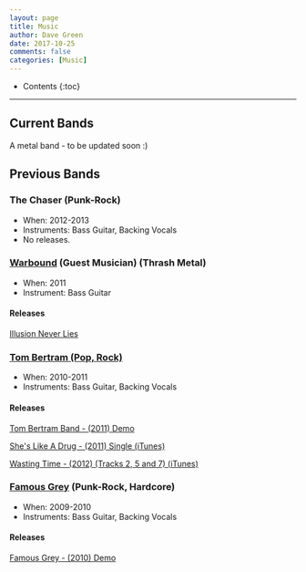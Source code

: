 ```yaml
---
layout: page
title: Music
author: Dave Green
date: 2017-10-25
comments: false
categories: [Music]
---
```


* Contents
{:toc}

- - -

## Current Bands

A metal band - to be updated soon :)

## Previous Bands

### The Chaser (Punk-Rock)

- When: 2012-2013
- Instruments: Bass Guitar, Backing Vocals
- No releases.

### [Warbound](http://fearthemonkey.co.uk/bands/warbound/) (Guest Musician) (Thrash Metal)

- When: 2011
- Instrument: Bass Guitar

#### Releases

[Illusion Never Lies](http://tookitaway.co.uk/assets/music/IllusionNeverLies.mp3)

### [Tom Bertram (Pop, Rock)](https://www.tombertram.co.uk/)

- When: 2010-2011
- Instruments: Bass Guitar, Backing Vocals

#### Releases

[Tom Bertram Band - (2011) Demo](http://tookitaway.co.uk/assets/music/Tom-Bertram-Band-2011-Demo.zip)

[She's Like A Drug - (2011) Single (iTunes)](http://itunes.apple.com/gb/album/shes-like-a-drug-single/id466464328)

[Wasting Time - (2012) (Tracks 2, 5 and 7) (iTunes)](https://itunes.apple.com/gb/album/brighter-days/id497347675)

### [Famous Grey](http://www.last.fm/music/Famous+Grey) (Punk-Rock, Hardcore)

- When: 2009-2010
- Instruments: Bass Guitar, Backing Vocals

#### Releases

[Famous Grey - (2010) Demo](http://tookitaway.co.uk/assets/music/Famous-Grey-2010-Demo.zip)
